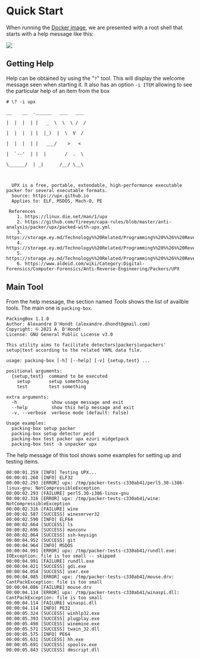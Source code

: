 # Quick Start

When running the [Docker image](index.html#run), we are presented with a root shell that starts with a help message like this:

![](https://raw.githubusercontent.com/dhondta/docker-packing-box/main/docs/screenshot.png)

## Getting Help

Help can be obtained by using the "`?`" tool. This will display the welcome message seen when starting it. It also has an option `-i ITEM` allowing to see the particular help of an item from the box

```session
# \? -i upx
                                                                                           __    __  .______   ___   ___
                                                                                          |  |  |  | |   _  \  \  \ /  /
                                                                                          |  |  |  | |  |_)  |  \  V  /
                                                                                          |  |  |  | |   ___/    >   <
                                                                                          |  `--'  | |  |       /  .  \
                                                                                           \______/  | _|      /__/ \__\



  UPX is a free, portable, extendable, high-performance executable packer for several executable formats.
  Source: https://upx.github.io
  Applies to: ELF, MSDOS, Mach-O, PE

 References
    1. https://linux.die.net/man/1/upx
    2. https://github.com/fireeye/capa-rules/blob/master/anti-analysis/packer/upx/packed-with-upx.yml
    3. https://storage.ey.md/Technology%%20Related/Programming%%20%%26%%20Reversing/Tuts4You%%20Collection/UnPackMe%%20Collection/PE32/UPX%%201.25.rar
    4. https://storage.ey.md/Technology%%20Related/Programming%%20%%26%%20Reversing/Tuts4You%%20Collection/UnPackMe%%20Collection/PE32/UPX%%203.04.rar
    5. https://storage.ey.md/Technology%%20Related/Programming%%20%%26%%20Reversing/Tuts4You%%20Collection/Unpacking%%20Tutorials/UPX%%20%%28Unpacking%%29.rar
    6. https://www.aldeid.com/wiki/Category:Digital-Forensics/Computer-Forensics/Anti-Reverse-Engineering/Packers/UPX

```

## Main Tool

From the help message, the section named *Tools* shows the list of availble tools. The main one is `packing-box`.

```session
PackingBox 1.1.0
Author: Alexandre D'Hondt (alexandre.dhondt@gmail.com)
Copyright: © 2021 A. D'Hondt
License: GNU General Public License v3.0

This utility aims to facilitate detectors|packers|unpackers' setup|test according to the related YAML data file.

usage: packing-box [-h] [--help] [-v] {setup,test} ...

positional arguments:
  {setup,test}  command to be executed
    setup       setup something
    test        test something

extra arguments:
  -h             show usage message and exit
  --help         show this help message and exit
  -v, --verbose  verbose mode (default: False)

Usage examples:
  packing-box setup packer
  packing-box setup detector peid
  packing-box test packer upx ezuri midgetpack
  packing-box test -b unpacker upx

```

The help message of this tool shows some examples for setting up and testing items.

```session
00:00:01.259 [INFO] Testing UPX...
00:00:01.260 [INFO] ELF32
00:00:02.293 [ERROR] upx: /tmp/packer-tests-c330ab41/perl5.30-i386-linux-gnu: NotCompressibleException
00:00:02.293 [FAILURE] perl5.30-i386-linux-gnu
00:00:02.316 [ERROR] upx: /tmp/packer-tests-c330ab41/wine: NotCompressibleException
00:00:02.316 [FAILURE] wine
00:00:02.587 [SUCCESS] wineserver32
00:00:02.590 [INFO] ELF64
00:00:02.664 [SUCCESS] ls
00:00:02.696 [SUCCESS] manconv
00:00:02.064 [SUCCESS] ssh-keysign
00:00:04.952 [SUCCESS] git
00:00:04.964 [INFO] MSDOS
00:00:04.991 [ERROR] upx: /tmp/packer-tests-c330ab41/rundll.exe: IOException: file is too small -- skipped
00:00:04.991 [FAILURE] rundll.exe
00:00:04.021 [SUCCESS] gdi.exe
00:00:04.054 [SUCCESS] user.exe
00:00:04.085 [ERROR] upx: /tmp/packer-tests-c330ab41/mouse.drv: CantPackException: file is too small
00:00:04.086 [FAILURE] mouse.drv
00:00:04.114 [ERROR] upx: /tmp/packer-tests-c330ab41/winaspi.dll: CantPackException: file is too small
00:00:04.114 [FAILURE] winaspi.dll
00:00:04.114 [INFO] PE32
00:00:05.324 [SUCCESS] winhlp32.exe
00:00:05.393 [SUCCESS] plugplay.exe
00:00:05.498 [SUCCESS] winemine.exe
00:00:05.571 [SUCCESS] twain_32.dll
00:00:05.575 [INFO] PE64
00:00:05.631 [SUCCESS] hh.exe
00:00:05.691 [SUCCESS] spoolsv.exe
00:00:05.843 [SUCCESS] dmscript.dll
```

